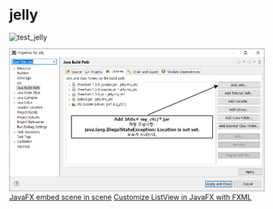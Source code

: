 # jelly

![test_jelly](https://user-images.githubusercontent.com/57097717/100064073-6544ef80-2e75-11eb-8958-9fdea75a4168.gif)

![q1](./q1.png)
[JavaFX embed scene in scene](https://stackoverflow.com/questions/22161586/javafx-embed-scene-in-scene)
[Customize ListView in JavaFX with FXML](https://stackoverflow.com/questions/19588029/customize-listview-in-javafx-with-fxml)
